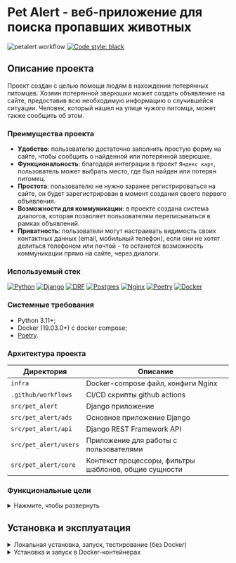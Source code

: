 # Pet Alert - веб-приложение для поиска пропавших животных

![petalert workflow](https://github.com/melax08/pet_alert/actions/workflows/petalert-workflow.yml/badge.svg)
[![Code style: black](https://img.shields.io/badge/code%20style-black-000000.svg)](https://github.com/psf/black)

[//]: # (Посмотреть по баджу с coverage)

## Описание проекта

Проект создан с целью помощи людям в нахождении потерянных питомцев.
Хозяин потерянной зверюшки может создать объявление на сайте, предоставив всю необходимую информацию о случившейся ситуации.
Человек, который нашел на улице чужого питомца, может также сообщить об этом.

### Преимущества проекта

- **Удобство**: пользователю достаточно заполнить простую форму на сайте, чтобы сообщить о найденной или потерянной зверюшке.
- **Функциональность**: благодаря интеграции в проект `Яндекс карт`, пользователь может выбрать место, где был найден или потерян питомец.
- **Простота**: пользователю не нужно заранее регистрироваться на сайте, он будет зарегистрирован в момент создания своего первого объявления.
- **Возможности для коммуникации**: в проекте создана система диалогов, которая позволяет пользователям переписываться в рамках объявлений.
- **Приватность**: пользователи могут настраивать видимость своих контактных данных (email, мобильный телефон), если они не хотят делиться телефоном или почтой - то останется возможность коммуникации прямо на сайте, через диалоги.


### Используемый стек

[![Python][Python-badge]][Python-url]
[![Django][Django-badge]][Django-url]
[![DRF][DRF-badge]][DRF-url]
[![Postgres][Postgres-badge]][Postgres-url]
[![Nginx][Nginx-badge]][Nginx-url]
[![Poetry][Poetry-badge]][Poetry-url]
[![Docker][Docker-badge]][Docker-url]

### Системные требования

- Python 3.11+;
- Docker (19.03.0+) c docker compose;
- [Poetry](https://python-poetry.org/docs/#installing-with-the-official-installer).

### Архитектура проекта

| Директория            | Описание                                              |
|-----------------------|-------------------------------------------------------|
| `infra`               | Docker-compose файл, конфиги Nginx                    |
| `.github/workflows`   | CI/CD скрипты github actions                          |
| `src/pet_alert`       | Django приложение                                     |
| `src/pet_alert/ads`   | Основное приложение Django                            |
| `src/pet_alert/api`   | Django REST Framework API                             |
| `src/pet_alert/users` | Приложение для работы с пользователями                |
| `src/pet_alert/core`  | Контекст процессоры, фильтры шаблонов, общие сущности |


### Функциональные цели

<details>
  <summary>Нажмите, чтобы развернуть</summary>
  <br>

- [x] MVP проекта
- [x] Возможность создавать объявления
- [x] Просмотр объявлений списком и по карте
- [x] Фильтрация объявлений по видам питомцев
- [x] Система регистрации с подтверждением через почту
- [x] Система скрытой регистрации при создании объявления для гостя
- [x] Смена пароля, сброс пароля, авторизация, выход с аккаунта
- [x] Система управления своими объявлениями для пользователя
- [x] Настройка Docker, Docker-compose
- [x] Настройка CI/CD через github actions
- [x] Интеграция Yandex карт
- [x] Интегрировать на сайт ReCaptcha
- [x] Настройки пользователя через профиль (имя, приватность)
- [x] Система диалогов
- [ ] Оптимизация проекта
  - [x] Оптимизация SQL-запросов
  - [x] Индексы БД
  - [x] Оптимизация Nginx
  - [ ] Оптимизация PostgreSQL
  - [ ] Оптимизация взаимодействия с Yandex картами
  - [ ] Внедрение кэширования, Redis
- [x] Внедрение Poetry
- [x] Внедрение различных средств форматирования
  - [x] Black
  - [x] isort, flake8
  - [x] Pre-commit
- [ ] Система оповещения администраторов о новом объявлении через телеграм
- [ ] Скачивание объявления для распечатывания с QR-кодом
- [ ] API со всем функционалом из обычного сайта
  - [x] Создание объявлений
  - [x] Открытие/закрытие объявлений
- [ ] 100% покрытие тестами
  - [ ] Приложение с шаблонами
  - [ ] API

</details>

## Установка и эксплуатация

<details>
  <summary>Локальная установка, запуск, тестирование (без Docker)</summary>
  <br>

### Установка проекта локально (без Docker)

1. Устанавливаем инструмент для работы с виртуальным окружением и сборки пакетов `poetry`, [инструкция в официальной документации](https://python-poetry.org/docs/#installation).
2. Клонируем репозиторий с проектом и переходим в его директорию:
```shell
git clone https://github.com/melax08/pet_alert.git && cd pet_alert
```
3. Устанавливаем зависимости:
```shell
poetry install
```
4. Копируем файл `.env.example` с новыми названием `.env` и заполняем его необходимыми данными:
```shell
cp .env.example .env && nano .env
```
5. Подготавливаем бэкенд к работе:
```shell
poetry run python3 src/pet_alert/manage.py migrate
```

Опционально. Создаем суперпользователя:
```shell
poetry run python3 manage.py createsuperuser
```

### Запуск проекта локально (без Docker)

Переходим в каталог с проектом:
```shell
cd src/pet_alert
```

Запускаем проект:
```shell
poetry run python3 manage.py runserver
```

Локальный проект будет доступен по http://127.0.0.1:8000

### Запуск тестов

Чтобы запустить `unittest` тестирование работы функционала Django-приложений, выполним команду:

```shell
poetry run python3 manage.py test -v 2
```

</details>

<details><summary>Установка и запуск в Docker-контейнерах</summary>

<br>

Для автоматической установки проекта в контейнерах, на вашем сервере или локальном компьютере должны быть установлен `Docker` (версии 19.03.0+) и `Docker Compose`.

Установка проекта через Docker подразумевает под собой разворачивание полноценного проекта на боевой сервер, с существующим у сайта доменом и выпуском для него SSL-сертификата.

Перед началом установки, подготовьте сервер:

1. Установив на него `Docker` и `Docker Compose`.
2. Подготовьте домен, направьте его на ваш сервер.

Когда предварительные меры будут приняты, можно будет приступить к установке проекта на сервер.

<details><summary>Предварительная настройка</summary>

<br>

1. Клонируем репозиторий с проектом и переходим в его директорию:

```shell
git clone https://github.com/melax08/pet_alert.git && cd pet_alert
```

2. Копируем файл `.env.example` с новыми названием `.env` и заполняем его необходимыми данными:

```shell
cp .env.example .env && nano .env
```

3. Переходим в каталог с инфраструктурой.

```shell
cd infra
```

</details>

<details><summary>Первая установка через Docker</summary>

<br>

При первом запуске проекта используем шаблон для `Nginx` без `ssl` секции (так как SSL-сертификат еще не выпущен и с полноценным конфигом Nginx не запустится).

Для этого используем команду:

```shell
docker compose --env-file first_run.env --env-file ../.env up -d
```

Как только проект будет запущен и SSL-сертификат будет выпущен с помощью `certbot`, выключаем контейнер nginx:

```shell
docker compose stop
docker compose rm -sf nginx
```

И запускаем его повторно, выполняя пересборку контейнера:

```shell
docker compose --env-file ../.env up -d --build nginx
```

Nginx будет запущен заново, но уже с нормальным конфигом Nginx, включающим в себя ssl секцию и использующим SSL-сертификат, выпущенный ранее.

</details>

<details><summary>Настройка CRON-задания на перевыпуск SSL-сертификата</summary>

<br>

❗️ **Данная инструкция подходит только для unix-подобных операционных систем.**

Certbot выпускает `Let's encrypt` SSL сертификаты, которые действуют 3 месяца. Каждые 3 месяца их необходимо перевыпускать.

Для этого, добавим на хост-машине (сервере, где вы разворачиваете проект) CRON-задание на автоматический перевыпуск SSL-сертификата:

```shell
crontab -e
```

Вставим в конец открывшегося редактора:

```shell
5 1 1 * *  docker compose --env-file /home/petalert/pet_alert/.env --file /home/petalert/pet_alert/infra/docker-compose.yml up certbot
```

Вместо `/home/petalert` нужно в двух местах указать путь до каталога, где хранится клонированный проект.

Данная задача будет выполняться каждое первое число месяца в 1:05 и перевыпускать SSL-сертификат для сайта.

</details>


</details>


<!-- MARKDOWN LINKS & BADGES -->

[Python-url]: https://www.python.org/
[Python-badge]: https://img.shields.io/badge/Python-376f9f?style=for-the-badge&logo=python&logoColor=white
[Django-url]: https://github.com/django/django
[Django-badge]: https://img.shields.io/badge/Django-0c4b33?style=for-the-badge&logo=django&logoColor=white
[DRF-url]: https://github.com/encode/django-rest-framework
[DRF-badge]: https://img.shields.io/badge/DRF-a30000?style=for-the-badge
[Postgres-url]: https://www.postgresql.org/
[Postgres-badge]: https://img.shields.io/badge/postgres-306189?style=for-the-badge&logo=postgresql&logoColor=white
[Nginx-url]: https://nginx.org
[Nginx-badge]: https://img.shields.io/badge/nginx-009900?style=for-the-badge&logo=nginx&logoColor=white
[Poetry-url]: https://python-poetry.org
[Poetry-badge]: https://img.shields.io/badge/poetry-blue?style=for-the-badge&logo=Poetry&logoColor=white&link=https%3A%2F%2Fpython-poetry.org
[Docker-url]: https://www.docker.com
[Docker-badge]: https://img.shields.io/badge/docker-%230db7ed.svg?style=for-the-badge&logo=docker&logoColor=white
